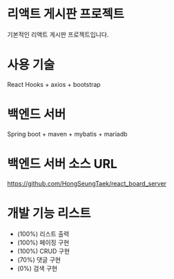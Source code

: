 # 리액트 게시판 프로젝트
기본적인 리액트 게시판 프로젝트입니다.

# 사용 기술
React Hooks + axios + bootstrap

# 백엔드 서버
Spring boot + maven + mybatis + mariadb

# 백엔드 서버 소스 URL
https://github.com/HongSeungTaek/react_board_server

# 개발 기능 리스트
- (100%) 리스트 출력
- (100%) 페이징 구현
- (100%) CRUD 구현
- (70%) 댓글 구현
- (0%) 검색 구현
